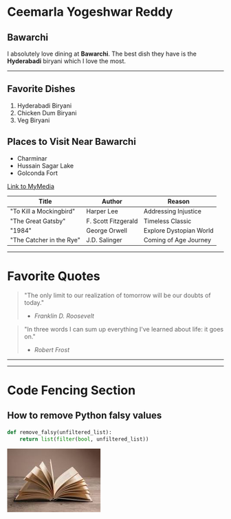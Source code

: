 
# Ceemarla Yogeshwar Reddy
## Bawarchi

I absolutely love dining at **Bawarchi**. The best dish they have is the **Hyderabadi** biryani which I love the most.

---

## Favorite Dishes <!-- Appropriate heading for this section -->

1. Hyderabadi Biryani <!-- List of dishes in order of preference -->
2. Chicken Dum Biryani
3. Veg Biryani

## Places to Visit Near Bawarchi <!-- Appropriate heading for this section -->

- Charminar <!-- Unordered list of places to visit near the restaurant -->
- Hussain Sagar Lake
- Golconda Fort

[Link to MyMedia](https://github.com/Yogeshceem/from-Reddy/blob/main/MyMedia.md) <!-- Link to your MyMedia file -->

| Title                     | Author               | Reason                   |
| ------------------------- | -------------------- | ------------------------ |
| "To Kill a Mockingbird"   | Harper Lee            | Addressing Injustice     |
| "The Great Gatsby"        | F. Scott Fitzgerald   | Timeless Classic         |
| "1984"                    | George Orwell         | Explore Dystopian World  |
| "The Catcher in the Rye"  | J.D. Salinger         | Coming of Age Journey    |
---

# Favorite Quotes

> "The only limit to our realization of tomorrow will be our doubts of today."  
> - *Franklin D. Roosevelt*

> "In three words I can sum up everything I've learned about life: it goes on."  
> - *Robert Frost*

---
---

# Code Fencing Section

## How to remove Python falsy values
```python
def remove_falsy(unfiltered_list):
    return list(filter(bool, unfiltered_list))
```
![Link to code snippet](https://github.com/Yogeshceem/from-Reddy/blob/main/download.jpg)